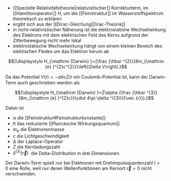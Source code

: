 - [[Spezielle Relativitätstheorie|relativistischer]] Korrekturterm, im [[Hamiltonoperator]] $H$, um die [[Feinstruktur]] im Wasserstoffspektrum theoretisch zu erklären
- ergibt sich aus der [[Dirac-Gleichung|Dirac-Theorie]]
- in nicht-relativistischer Näherung ist die elektrostatishe Wechselwirkung des Elektrons mit dem elektrischen Feld des Kerns aufgrund der Zitterbewegung nicht mehr lokal
- elektrostatische Wechselwirkung hängt von einem kleinen Bereich des elektischen Fledes um das Elektron herum ab

$${\displaystyle H_{\mathrm {Darwin} }={\frac {\hbar ^{2}}{8m_{\mathrm {e} }^{2}c^{2}}}\left(\Delta V\right).}$$

Da das Potential ${\displaystyle V(r)=-\alpha \hbar cZ/r}$ ein Coulomb-Potential ist, kann der Darwin-Term auch geschrieben werden als

$${\displaystyle H_{\mathrm {Darwin} }=Z\alpha {\frac {\hbar ^{3}}{8m_{\mathrm {e} }^{2}c}}\cdot 4\pi \delta ^{(3)}({\vec {r}}).}$$

Dabei ist

-   ${\displaystyle \alpha }$ die [[Feinstruktur#Feinstrukturkonstante]]
-   ${\displaystyle \hbar }$ das reduzierte [[Plancksche Wirkungsquantum]]
-   ${\displaystyle m_{\mathrm {e} }}$ die Elektronenmasse
-   ${\displaystyle c}$ die Lichtgeschwindigkeit
-   ${\displaystyle \Delta }$ der Laplace-Operator
-   ${\displaystyle Z}$ die Kernladungszahl
-   ${\displaystyle \delta ^{(3)}({\vec {r}})\,\!}$ die Delta-Distribution in drei Dimensionen.

Der Darwin-Term spielt nur bei Elektronen mit Drehimpulsquantenzahl ${\displaystyle l=0}$ eine Rolle, weil nur deren Wellenfunktionen am Kernort ${\displaystyle {\vec {r}}=0}$ nicht verschwinden.